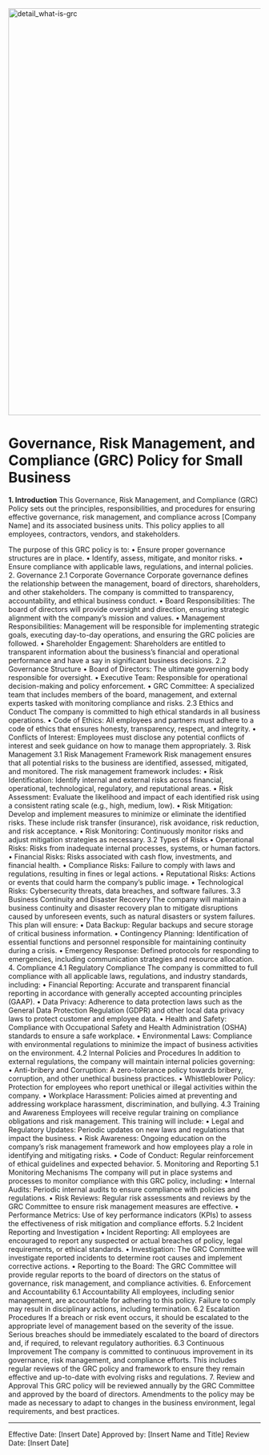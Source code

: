 <img width="811" alt="detail_what-is-grc" src="https://github.com/user-attachments/assets/5953e7ca-0c26-4c1f-9444-fdd6ab578759">

<h1>Governance, Risk Management, and Compliance (GRC) Policy for Small Business</h1>

<b>1. Introduction</b>
This Governance, Risk Management, and Compliance (GRC) Policy sets out the principles, responsibilities, and procedures for ensuring effective governance, risk management, and compliance across [Company Name] and its associated business units. This policy applies to all employees, contractors, vendors, and stakeholders.

The purpose of this GRC policy is to:
•	Ensure proper governance structures are in place.
•	Identify, assess, mitigate, and monitor risks.
•	Ensure compliance with applicable laws, regulations, and internal policies.
2. Governance
2.1 Corporate Governance
Corporate governance defines the relationship between the management, board of directors, shareholders, and other stakeholders. The company is committed to transparency, accountability, and ethical business conduct.
•	Board Responsibilities: The board of directors will provide oversight and direction, ensuring strategic alignment with the company’s mission and values.
•	Management Responsibilities: Management will be responsible for implementing strategic goals, executing day-to-day operations, and ensuring the GRC policies are followed.
•	Shareholder Engagement: Shareholders are entitled to transparent information about the business’s financial and operational performance and have a say in significant business decisions.
2.2 Governance Structure
•	Board of Directors: The ultimate governing body responsible for oversight.
•	Executive Team: Responsible for operational decision-making and policy enforcement.
•	GRC Committee: A specialized team that includes members of the board, management, and external experts tasked with monitoring compliance and risks.
2.3 Ethics and Conduct
The company is committed to high ethical standards in all business operations.
•	Code of Ethics: All employees and partners must adhere to a code of ethics that ensures honesty, transparency, respect, and integrity.
•	Conflicts of Interest: Employees must disclose any potential conflicts of interest and seek guidance on how to manage them appropriately.
3. Risk Management
3.1 Risk Management Framework
Risk management ensures that all potential risks to the business are identified, assessed, mitigated, and monitored. The risk management framework includes:
•	Risk Identification: Identify internal and external risks across financial, operational, technological, regulatory, and reputational areas.
•	Risk Assessment: Evaluate the likelihood and impact of each identified risk using a consistent rating scale (e.g., high, medium, low).
•	Risk Mitigation: Develop and implement measures to minimize or eliminate the identified risks. These include risk transfer (insurance), risk avoidance, risk reduction, and risk acceptance.
•	Risk Monitoring: Continuously monitor risks and adjust mitigation strategies as necessary.
3.2 Types of Risks
•	Operational Risks: Risks from inadequate internal processes, systems, or human factors.
•	Financial Risks: Risks associated with cash flow, investments, and financial health.
•	Compliance Risks: Failure to comply with laws and regulations, resulting in fines or legal actions.
•	Reputational Risks: Actions or events that could harm the company’s public image.
•	Technological Risks: Cybersecurity threats, data breaches, and software failures.
3.3 Business Continuity and Disaster Recovery
The company will maintain a business continuity and disaster recovery plan to mitigate disruptions caused by unforeseen events, such as natural disasters or system failures. This plan will ensure:
•	Data Backup: Regular backups and secure storage of critical business information.
•	Contingency Planning: Identification of essential functions and personnel responsible for maintaining continuity during a crisis.
•	Emergency Response: Defined protocols for responding to emergencies, including communication strategies and resource allocation.
4. Compliance
4.1 Regulatory Compliance
The company is committed to full compliance with all applicable laws, regulations, and industry standards, including:
•	Financial Reporting: Accurate and transparent financial reporting in accordance with generally accepted accounting principles (GAAP).
•	Data Privacy: Adherence to data protection laws such as the General Data Protection Regulation (GDPR) and other local data privacy laws to protect customer and employee data.
•	Health and Safety: Compliance with Occupational Safety and Health Administration (OSHA) standards to ensure a safe workplace.
•	Environmental Laws: Compliance with environmental regulations to minimize the impact of business activities on the environment.
4.2 Internal Policies and Procedures
In addition to external regulations, the company will maintain internal policies governing:
•	Anti-bribery and Corruption: A zero-tolerance policy towards bribery, corruption, and other unethical business practices.
•	Whistleblower Policy: Protection for employees who report unethical or illegal activities within the company.
•	Workplace Harassment: Policies aimed at preventing and addressing workplace harassment, discrimination, and bullying.
4.3 Training and Awareness
Employees will receive regular training on compliance obligations and risk management. This training will include:
•	Legal and Regulatory Updates: Periodic updates on new laws and regulations that impact the business.
•	Risk Awareness: Ongoing education on the company’s risk management framework and how employees play a role in identifying and mitigating risks.
•	Code of Conduct: Regular reinforcement of ethical guidelines and expected behavior.
5. Monitoring and Reporting
5.1 Monitoring Mechanisms
The company will put in place systems and processes to monitor compliance with this GRC policy, including:
•	Internal Audits: Periodic internal audits to ensure compliance with policies and regulations.
•	Risk Reviews: Regular risk assessments and reviews by the GRC Committee to ensure risk management measures are effective.
•	Performance Metrics: Use of key performance indicators (KPIs) to assess the effectiveness of risk mitigation and compliance efforts.
5.2 Incident Reporting and Investigation
•	Incident Reporting: All employees are encouraged to report any suspected or actual breaches of policy, legal requirements, or ethical standards.
•	Investigation: The GRC Committee will investigate reported incidents to determine root causes and implement corrective actions.
•	Reporting to the Board: The GRC Committee will provide regular reports to the board of directors on the status of governance, risk management, and compliance activities.
6. Enforcement and Accountability
6.1 Accountability
All employees, including senior management, are accountable for adhering to this policy. Failure to comply may result in disciplinary actions, including termination.
6.2 Escalation Procedures
If a breach or risk event occurs, it should be escalated to the appropriate level of management based on the severity of the issue. Serious breaches should be immediately escalated to the board of directors and, if required, to relevant regulatory authorities.
6.3 Continuous Improvement
The company is committed to continuous improvement in its governance, risk management, and compliance efforts. This includes regular reviews of the GRC policy and framework to ensure they remain effective and up-to-date with evolving risks and regulations.
7. Review and Approval
This GRC policy will be reviewed annually by the GRC Committee and approved by the board of directors. Amendments to the policy may be made as necessary to adapt to changes in the business environment, legal requirements, and best practices.
________________________________________
Effective Date: [Insert Date]
Approved by: [Insert Name and Title]
Review Date: [Insert Date]
